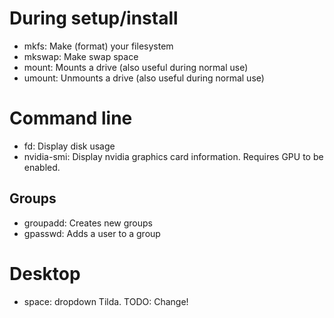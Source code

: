 # During setup/install

- mkfs: Make (format) your filesystem
- mkswap: Make swap space
- mount: Mounts a drive (also useful during normal use)
- umount: Unmounts a drive (also useful during normal use)

# Command line

- fd: Display disk usage
- nvidia-smi: Display nvidia graphics card information. Requires GPU to be enabled.

## Groups

- groupadd: Creates new groups
- gpasswd: Adds a user to a group

# Desktop

- <Shift>space: dropdown Tilda. TODO: Change!
